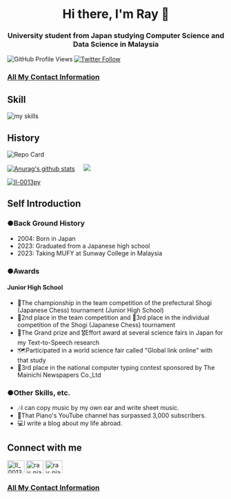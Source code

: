 <h1 align="center">Hi there, I'm Ray 👋</h1>
<h3 align="center">University student from Japan studying Computer Science and Data Science in Malaysia</h3>

<a href="https://github.com/antonkomarev/github-profile-views-counter">
  <img align="left" src="https://komarev.com/ghpvc/?username=ll-0013py&style=flat" alt="GitHub Profile Views" />
</a>
<a href="https://twitter.com/ll_0013py">
  <img src="https://img.shields.io/twitter/follow/ll_0013py?style=social" alt="Twitter Follow" />
</a>
<h3>
    <a href="https://ll-0013py.github.io/connect-with-me/">
        All My Contact Information
    </a>
</h3>


<h2>Skill</h2>
<img alt="my skills"
  src="https://skillicons.dev/icons?theme=dark&perline=10&i=html,css,md,js,py,azure,vscode,anaconda,wordpress,github,discord,bots,twitter,instagram,linkedin" />


<h2>History</h2>
<img
  src="https://github-profile-summary-cards.vercel.app/api/cards/profile-details?username=ll-0013py&theme=gotham&layout=compact"
  alt="Repo Card" />

<a href="https://github.com/anuraghazra/github-readme-stats"><img
    src="https://github-readme-stats.vercel.app/api?username=ll-0013py&count_private=true&show_icons=true&include_all_commits=true&theme=gotham&layout=compact"
    alt="Anurag's github stats" /></a>&nbsp;&nbsp;&nbsp;&nbsp;&nbsp;<a
  href="https://github.com/anuraghazra/github-readme-stats"><img
    src="https://github-readme-stats.vercel.app/api/top-langs/?username=ll-0013py&theme=gotham&layout=compact" /></a>

<p> <a href="https://github.com/ryo-ma/github-profile-trophy"><img
      src="https://github-profile-trophy.vercel.app/?username=ll-0013py" alt="ll-0013py" /></a> </p>


<h2>Self Introduction</h2>
<h3>●Back Ground History</h3>
<ul>
  <li>2004: Born in Japan</li>
  <li>2023: Graduated from a Japanese high school</li>
  <li>2023: Taking MUFY at Sunway College in Malaysia</li>
</ul>

<h3>●Awards</h3>
<h4>Junior High School</h4>
<ul>
  <li>🥇The championship in the team competition of the prefectural Shogi (Japanese Chess) tournament (Junior High School)</li>
  <li>🥈2nd place in the team competition and 🥉3rd place in the individual competition of the Shogi (Japanese Chess)
    tournament</li>
  <li>🥇The Grand prize and 🎖️Effort award at several science fairs in Japan for my Text-to-Speech research</li>
  <li>🗺Participated in a world science fair called "Global link online" with that study</li>
  <li>🥉3rd place in the national computer typing contest sponsored by The Mainichi Newspapers Co.,Ltd</li>
</ul>

<h3>●Other Skills, etc.</h3>
<ul>
  <li>🎶I can copy music by my own ear and write sheet music.</li>
  <li>🎹That Piano's YouTube channel has surpassed 3,000 subscribers.</li>
  <li>💻I write a blog about my life abroad.</li>
</ul>


<h2 align="left">Connect with me</h2>
<p align="left">
  <a href="https://twitter.com/ll_0013py" target="blank"><img align="center"
      src="https://raw.githubusercontent.com/rahuldkjain/github-profile-readme-generator/master/src/images/icons/Social/twitter.svg"
      alt="ll_0013py" height="30" width="40" /></a>
  <a href="https://instagram.com/ray_pianocover" target="blank"><img align="center"
      src="https://raw.githubusercontent.com/rahuldkjain/github-profile-readme-generator/master/src/images/icons/Social/instagram.svg"
      alt="ray_pianocover" height="30" width="40" /></a>
  <a href="https://www.youtube.com/c/ray_pianocover" target="blank"><img align="center"
      src="https://raw.githubusercontent.com/rahuldkjain/github-profile-readme-generator/master/src/images/icons/Social/youtube.svg"
      alt="ray_pianocover" height="30" width="40" /></a>
</p>
<h3>
    <a href="https://ll-0013py.github.io/connect-with-me/">
        All My Contact Information
    </a>
</h3>



<!--
**ll-0013py/ll-0013py** is a ✨ _special_ ✨ repository because its `README.md` (this file) appears on your GitHub profile.

Here are some ideas to get you started:

- 🔭 I’m currently working on ...
- 🌱 I’m currently learning ...
- 👯 I’m looking to collaborate on ...
- 🤔 I’m looking for help with ...
- 💬 Ask me about ...
- 📫 How to reach me: ...
- 😄 Pronouns: ...
- ⚡ Fun fact: ...
-->
